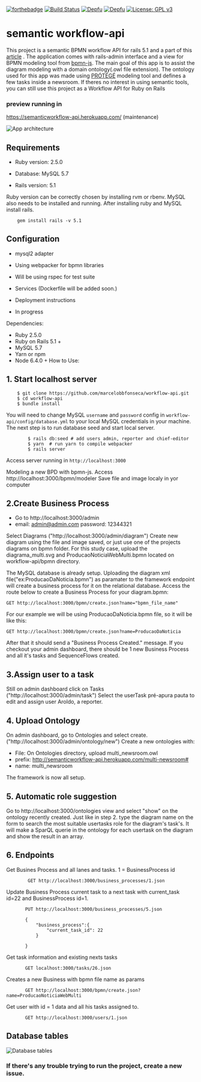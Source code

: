 
[![forthebadge](https://forthebadge.com/images/badges/made-with-ruby.svg)](https://forthebadge.com)
[![Build Status](https://travis-ci.com/marcelobbfonseca/workflow-api.svg?branch=master)](https://travis-ci.com/marcelobbfonseca/workflow-api) [![Depfu](https://badges.depfu.com/badges/162afd397ea7f132bc73bb87dbc689d0/status.svg)](https://depfu.com) [![Depfu](https://badges.depfu.com/badges/162afd397ea7f132bc73bb87dbc689d0/count.svg)](https://depfu.com/github/marcelobbfonseca/workflow-api?project_id=7786) [![License: GPL v3](https://img.shields.io/badge/License-GPLv3-blue.svg)](https://www.gnu.org/licenses/gpl-3.0)

# semantic workflow-api
This project is a semantic BPMN workflow API for rails 5.1 and a part of this [article](http://ceur-ws.org/Vol-2228/short4.pdf) . The application comes with rails-admin interface and a view for BPMN modeling tool from [bpmn-js](https://bpmn.io/toolkit/bpmn-js/). 
The main goal of this app is to assist the diagram modeling with a domain ontology(.owl file extension). The ontology used for this app was made using [PRÓTÉGÉ](https://protege.stanford.edu/) modeling tool and defines a few tasks inside a newsroom. If theres no interest in using semantic tools, you can still use this project as a Workflow API for Ruby on Rails

### preview running in
https://semanticworkflow-api.herokuapp.com/ (maintenance)

![App architecture](https://i.ibb.co/3sMSH83/arquitetura-da-busca-semantica.png)


## Requirements

* Ruby version: 2.5.0

* Database: MySQL 5.7

* Rails version: 5.1


Ruby version can be correctly chosen by installing rvm or rbenv. MySQL also needs to be installed and running. After installing ruby and MySQL install rails.
```
	gem install rails -v 5.1
```

## Configuration

* mysql2 adapter 

* Using webpacker for bpmn libraries

* Will be using rspec for test suite

* Services (Dockerfile will be added soon.)

* Deployment instructions

* In progress

Dependencies: 
* Ruby 2.5.0 
* Ruby on Rails 5.1 +
* MySQL 5.7
* Yarn or npm
* Node 6.4.0 +
 How to Use:
 ## 1. Start localhost server
```
	$ git clone https://github.com/marcelobbfonseca/workflow-api.git
	$ cd workflow-api
	$ bundle install
```
You will need to change MySQL ```username``` and ```password``` config in ```workflow-api/config/database.yml``` to your local MySQL credentials in your machine. The next step is to run database seed and start local server.
```		
		$ rails db:seed # add users admin, reporter and chief-editor
		$ yarn  # run yarn to compile webpacker
		$ rails server
```

Access server running in ```http://localhost:3000```

Modeling a new BPD with bpmn-js. Access http://localhost:3000/bpmn/modeler
Save file and image localy in yor computer

## 2.Create Business Process

* Go to http://localhost:3000/admin
* email: admin@admin.com password: 12344321

Select Diagrams ("http://localhost:3000/admin/diagram")
Create new diagram using the file and image saved, or just use one of the projects diagrams on bpmn folder.
For this study case, upload the diagrama_multi.svg and ProducaoNoticiaWebMulti.bpmn located on workflow-api/bpmn directory.

The MySQL database is already setup. Uploading the diagram xml file("ex:ProducaoDaNoticia.bpmn") as paramater to the framework endpoint will create a business process for it on the relational database. 
Access the route below to create a Business Process for your diagram.bpmn:
	
	GET http://localhost:3000/bpmn/create.json?name="bpmn_file_name"
For our example we will be using ProducaoDaNoticia.bpmn file, so it will be like this:
	
	GET http://localhost:3000/bpmn/create.json?name=ProducaoDaNoticia

After that it should send a "Business Process Created." message.
If you checkout your admin dashboard, there should be 1 new Business Process and all it's tasks and SequenceFlows created. 

## 3.Assign user to a task

Still on admin dashboard click on Tasks ("http://localhost:3000/admin/task")
Select the userTask pré-apura pauta to edit and assign user Aroldo, a reporter.

## 4. Upload Ontology

On admin dashboard, go to Ontologies and select create.("http://localhost:3000/admin/ontology/new")
Create a new ontologies with:
* File: On Ontologies directory, upload multi_newsroom.owl
* prefix: http://semanticworkflow-api.herokuapp.com/multi-newsroom#
* name: multi_newsroom

The framework is now all setup.
## 5. Automatic role suggestion

Go to http://localhost:3000/ontologies view and select "show" on the ontology recently created.
Just like in step 2. type the diagram name on the form to search the most suitable usertasks role for the diagram's task's. It will make a SparQL querie in the ontology for each usertask on the diagram and show the result in an array.


## 6. Endpoints
 
 Get Busines Process and all lanes and tasks. 1 = BusinessProcess id
```	
		GET http://localhost:3000/business_processes/1.json
```

 Update Business Process current task to a next task with current_task id=22 and BusinessProcess id=1.

 ```		
		PUT http://localhost:3000/business_processes/5.json
		
 		{
			"business_process":{
				"current_task_id": 22
			}
	
		}
```
 
 Get task information and existing nexts tasks
 	
 ```		
		GET localhost:3000/tasks/26.json
 ```		
	
 Creates a new Business with bpmn file name as params 
 
 ```		
		GET http://localhost:3000/bpmn/create.json?name=ProducaoNoticiaWebMulti
 ```		
		
Get user with id = 1 data and all his tasks assigned to.
		
 ```		
		GET http://localhost:3000/users/1.json
 ```		
		
		

## Database tables
![Database tables](https://i.ibb.co/dmkS5jK/tcc-mysqlworkbench.png)

### If there's any trouble trying to run the project, create a new issue.
